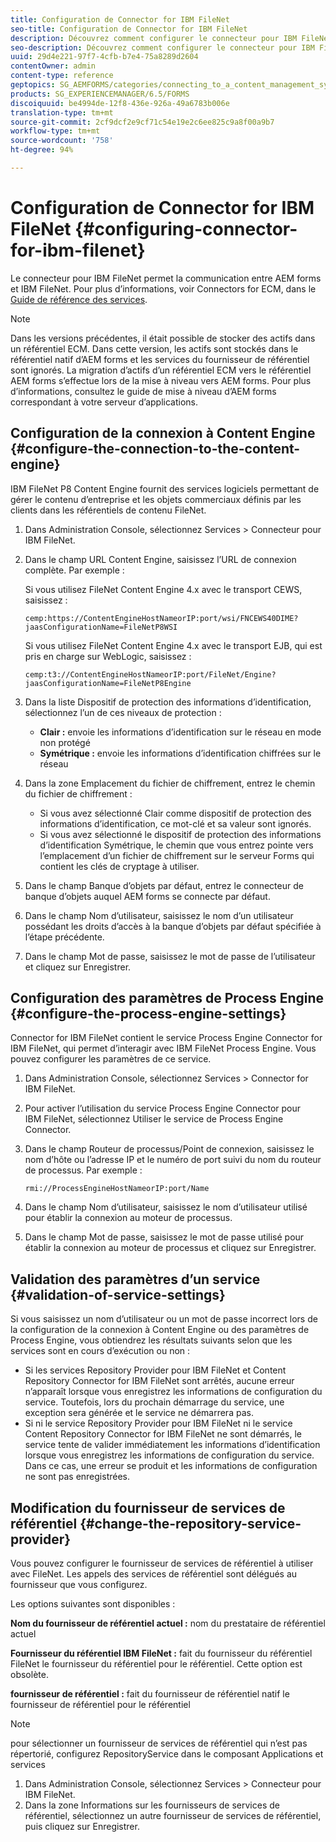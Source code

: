 ```yaml
---
title: Configuration de Connector for IBM FileNet
seo-title: Configuration de Connector for IBM FileNet
description: Découvrez comment configurer le connecteur pour IBM FileNet pour permettre la communication entre AEM forms et IBM FileNet.
seo-description: Découvrez comment configurer le connecteur pour IBM FileNet pour permettre la communication entre AEM forms et IBM FileNet.
uuid: 29d4e221-97f7-4cfb-b7e4-75a8289d2604
contentOwner: admin
content-type: reference
geptopics: SG_AEMFORMS/categories/connecting_to_a_content_management_system
products: SG_EXPERIENCEMANAGER/6.5/FORMS
discoiquuid: be4994de-12f8-436e-926a-49a6783b006e
translation-type: tm+mt
source-git-commit: 2cf9dcf2e9cf71c54e19e2c6ee825c9a8f00a9b7
workflow-type: tm+mt
source-wordcount: '758'
ht-degree: 94%

---
```



# Configuration de Connector for IBM FileNet {#configuring-connector-for-ibm-filenet}

Le connecteur pour IBM FileNet permet la communication entre AEM forms et IBM FileNet. Pour plus d’informations, voir Connectors for ECM, dans le [Guide de référence des services](https://www.adobe.com/go/learn_aemforms_services_63).

>[!NOTE]
>
>Dans les versions précédentes, il était possible de stocker des actifs dans un référentiel ECM. Dans cette version, les actifs sont stockés dans le référentiel natif d’AEM forms et les services du fournisseur de référentiel sont ignorés. La migration d’actifs d’un référentiel ECM vers le référentiel AEM forms s’effectue lors de la mise à niveau vers AEM forms. Pour plus d’informations, consultez le guide de mise à niveau d’AEM forms correspondant à votre serveur d’applications.

## Configuration de la connexion à Content Engine  {#configure-the-connection-to-the-content-engine}

IBM FileNet P8 Content Engine fournit des services logiciels permettant de gérer le contenu d’entreprise et les objets commerciaux définis par les clients dans les référentiels de contenu FileNet.

1. Dans Administration Console, sélectionnez Services > Connecteur pour IBM FileNet.
1. Dans le champ URL Content Engine, saisissez l’URL de connexion complète. Par exemple :

   Si vous utilisez FileNet Content Engine 4.x avec le transport CEWS, saisissez :

   `cemp:https://ContentEngineHostNameorIP:port/wsi/FNCEWS40DIME?jaasConfigurationName=FileNetP8WSI`

   Si vous utilisez FileNet Content Engine 4.x avec le transport EJB, qui est pris en charge sur WebLogic, saisissez :

   `cemp:t3://ContentEngineHostNameorIP:port/FileNet/Engine?jaasConfigurationName=FileNetP8Engine`

1. Dans la liste Dispositif de protection des informations d’identification, sélectionnez l’un de ces niveaux de protection :

   * **Clair :** envoie les informations d’identification sur le réseau en mode non protégé
   * **Symétrique :** envoie les informations d’identification chiffrées sur le réseau

1. Dans la zone Emplacement du fichier de chiffrement, entrez le chemin du fichier de chiffrement :

   * Si vous avez sélectionné Clair comme dispositif de protection des informations d’identification, ce mot-clé et sa valeur sont ignorés.
   * Si vous avez sélectionné le dispositif de protection des informations d’identification Symétrique, le chemin que vous entrez pointe vers l’emplacement d’un fichier de chiffrement sur le serveur Forms qui contient les clés de cryptage à utiliser.

1. Dans le champ Banque d’objets par défaut, entrez le connecteur de banque d’objets auquel AEM forms se connecte par défaut.
1. Dans le champ Nom d’utilisateur, saisissez le nom d’un utilisateur possédant les droits d’accès à la banque d’objets par défaut spécifiée à l’étape précédente.
1. Dans le champ Mot de passe, saisissez le mot de passe de l’utilisateur et cliquez sur Enregistrer.

## Configuration des paramètres de Process Engine  {#configure-the-process-engine-settings}

Connector for IBM FileNet contient le service Process Engine Connector for IBM FileNet, qui permet d’interagir avec IBM FileNet Process Engine. Vous pouvez configurer les paramètres de ce service.

1. Dans Administration Console, sélectionnez Services > Connector for IBM FileNet.
1. Pour activer l’utilisation du service Process Engine Connector pour IBM FileNet, sélectionnez Utiliser le service de Process Engine Connector.
1. Dans le champ Routeur de processus/Point de connexion, saisissez le nom d’hôte ou l’adresse IP et le numéro de port suivi du nom du routeur de processus. Par exemple :

   `rmi://ProcessEngineHostNameorIP:port/Name`

1. Dans le champ Nom d’utilisateur, saisissez le nom d’utilisateur utilisé pour établir la connexion au moteur de processus.
1. Dans le champ Mot de passe, saisissez le mot de passe utilisé pour établir la connexion au moteur de processus et cliquez sur Enregistrer.

## Validation des paramètres d’un service  {#validation-of-service-settings}

Si vous saisissez un nom d’utilisateur ou un mot de passe incorrect lors de la configuration de la connexion à Content Engine ou des paramètres de Process Engine, vous obtiendrez les résultats suivants selon que les services sont en cours d’exécution ou non :

* Si les services Repository Provider pour IBM FileNet et Content Repository Connector for IBM FileNet sont arrêtés, aucune erreur n’apparaît lorsque vous enregistrez les informations de configuration du service. Toutefois, lors du prochain démarrage du service, une exception sera générée et le service ne démarrera pas.
* Si ni le service Repository Provider pour IBM FileNet ni le service Content Repository Connector for IBM FileNet ne sont démarrés, le service tente de valider immédiatement les informations d’identification lorsque vous enregistrez les informations de configuration du service. Dans ce cas, une erreur se produit et les informations de configuration ne sont pas enregistrées.

## Modification du fournisseur de services de référentiel  {#change-the-repository-service-provider}

Vous pouvez configurer le fournisseur de services de référentiel à utiliser avec FileNet. Les appels des services de référentiel sont délégués au fournisseur que vous configurez.

Les options suivantes sont disponibles :

**Nom du fournisseur de référentiel actuel :** nom du prestataire de référentiel actuel

**Fournisseur du référentiel IBM FileNet :** fait du fournisseur du référentiel FileNet le fournisseur du référentiel pour le référentiel. Cette option est obsolète.

**fournisseur de référentiel :** fait du fournisseur de référentiel natif le fournisseur de référentiel pour le référentiel

>[!NOTE]
>
>pour sélectionner un fournisseur de services de référentiel qui n’est pas répertorié, configurez RepositoryService dans le composant Applications et services <!-- Fix broken link(See Managing Services) -->

1. Dans Administration Console, sélectionnez Services > Connecteur pour IBM FileNet.
1. Dans la zone Informations sur les fournisseurs de services de référentiel, sélectionnez un autre fournisseur de services de référentiel, puis cliquez sur Enregistrer.
